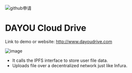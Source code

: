 ![github申请](https://user-images.githubusercontent.com/119026685/213187845-501401e1-f659-430f-b2f4-51e37545d50e.png)

# DAYOU Cloud Drive
Link to demo or website: http://www.dayoudrive.com

![image](https://user-images.githubusercontent.com/119026685/213191765-9d0f6637-a1c7-4cba-8d4b-74e888f0e95a.png)

- It calls the IPFS interface to store user file data.
- Uploads file over a decentralized network just like Infura.
